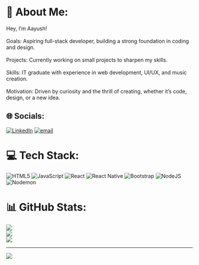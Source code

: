 # 💫 About Me:
Hey, I’m Aayush!<br><br>Goals: Aspiring full-stack developer, building a strong foundation in coding and design.<br><br>Projects: Currently working on small projects to sharpen my skills.<br><br>Skills: IT graduate with experience in web development, UI/UX, and music creation.<br><br>Motivation: Driven by curiosity and the thrill of creating, whether it’s code, design, or a new idea.


## 🌐 Socials:
[![LinkedIn](https://img.shields.io/badge/LinkedIn-%230077B5.svg?logo=linkedin&logoColor=white)](https://linkedin.com/in/https://www.linkedin.com/in/aayush-dhoj-rana-75453416a) [![email](https://img.shields.io/badge/Email-D14836?logo=gmail&logoColor=white)](mailto:ayushranadhoj@gmail.com) 

# 💻 Tech Stack:
![HTML5](https://img.shields.io/badge/html5-%23E34F26.svg?style=for-the-badge&logo=html5&logoColor=white) ![JavaScript](https://img.shields.io/badge/javascript-%23323330.svg?style=for-the-badge&logo=javascript&logoColor=%23F7DF1E) ![React](https://img.shields.io/badge/react-%2320232a.svg?style=for-the-badge&logo=react&logoColor=%2361DAFB) ![React Native](https://img.shields.io/badge/react_native-%2320232a.svg?style=for-the-badge&logo=react&logoColor=%2361DAFB) ![Bootstrap](https://img.shields.io/badge/bootstrap-%238511FA.svg?style=for-the-badge&logo=bootstrap&logoColor=white) ![NodeJS](https://img.shields.io/badge/node.js-6DA55F?style=for-the-badge&logo=node.js&logoColor=white) ![Nodemon](https://img.shields.io/badge/NODEMON-%23323330.svg?style=for-the-badge&logo=nodemon&logoColor=%BBDEAD)
# 📊 GitHub Stats:
![](https://github-readme-stats.vercel.app/api?username=AayushRNA&theme=dracula&hide_border=false&include_all_commits=true&count_private=false)<br/>
![](https://nirzak-streak-stats.vercel.app/?user=AayushRNA&theme=dracula&hide_border=false)<br/>
![](https://github-readme-stats.vercel.app/api/top-langs/?username=AayushRNA&theme=dracula&hide_border=false&include_all_commits=true&count_private=false&layout=compact)

---
[![](https://visitcount.itsvg.in/api?id=AayushRNA&icon=0&color=4)](https://visitcount.itsvg.in)

<!-- Proudly created with GPRM ( https://gprm.itsvg.in ) -->
